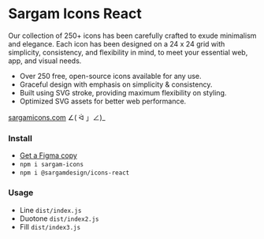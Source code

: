 # Sargam Icons React
Our collection of 250+ icons has been carefully crafted to exude minimalism and elegance. Each icon has been designed on a 24 x 24 grid with simplicity, consistency, and flexibility in mind, to meet your essential web, app, and visual needs.

- Over 250 free, open-source icons available for any use.
- Graceful design with emphasis on simplicity & consistency.
- Built using SVG stroke, providing maximum flexibility on styling.
- Optimized SVG assets for better web performance.

[sargamicons.com](https://sargamicons.com/) ∠( ᐛ 」∠)_

### Install
- [Get a Figma copy](https://www.figma.com/community/file/1152296792728333709)
- `npm i sargam-icons`
- `npm i @sargamdesign/icons-react`

### Usage
- Line `dist/index.js`
- Duotone `dist/index2.js`
- Fill `dist/index3.js`
